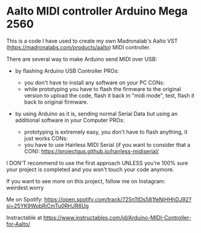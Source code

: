 # Aalto MIDI controller Arduino Mega 2560
This is a code I have used to create my own Madronalab's Aalto VST (https://madronalabs.com/products/aalto) MIDI controller.

There are several way to make Arduino send MIDI over USB:
- by flashing Arduino USB Controller
  PROs:
  - you don't have to install any software on your PC
  CONs:
  - while prototyping you have to flash the firmware to the original version to upload the code, flash it back in "midi mode", test, flash it back to original firmware.

- by using Arduino as it is, sending normal Serial Data but using an additional software in your Computer
  PROs:
  - prototyping is extremely easy, you don't have to flash anything, it just works
  CONs:
  - you have to use Hairless MIDI Serial (if you want to consider that a CON): https://projectgus.github.io/hairless-midiserial/

I DON'T recommend to use the first approach UNLESS you're 100% sure your project is completed and you won't touch your code anymore.

If you want to see more on this project, follow me on Instagram: weirdest.worry

Me on Spotify: https://open.spotify.com/track/725nTtDs581feNjHHhDJ92?si=25YK9WobRiCmTu0RHJR6Ug

Instractable at https://www.instructables.com/id/Arduino-MIDI-Controller-for-Aalto/

